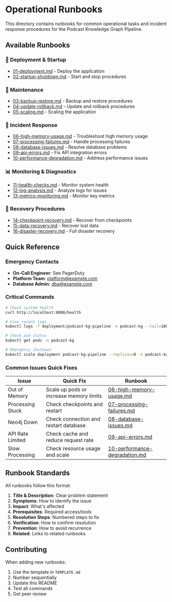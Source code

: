 # Operational Runbooks

This directory contains runbooks for common operational tasks and incident response procedures for the Podcast Knowledge Graph Pipeline.

## Available Runbooks

### 🚀 Deployment & Startup
- [01-deployment.md](01-deployment.md) - Deploy the application
- [02-startup-shutdown.md](02-startup-shutdown.md) - Start and stop procedures

### 🔧 Maintenance
- [03-backup-restore.md](03-backup-restore.md) - Backup and restore procedures
- [04-update-rollback.md](04-update-rollback.md) - Update and rollback procedures
- [05-scaling.md](05-scaling.md) - Scaling the application

### 🚨 Incident Response
- [06-high-memory-usage.md](06-high-memory-usage.md) - Troubleshoot high memory usage
- [07-processing-failures.md](07-processing-failures.md) - Handle processing failures
- [08-database-issues.md](08-database-issues.md) - Resolve database problems
- [09-api-errors.md](09-api-errors.md) - Fix API integration errors
- [10-performance-degradation.md](10-performance-degradation.md) - Address performance issues

### 📊 Monitoring & Diagnostics
- [11-health-checks.md](11-health-checks.md) - Monitor system health
- [12-log-analysis.md](12-log-analysis.md) - Analyze logs for issues
- [13-metrics-monitoring.md](13-metrics-monitoring.md) - Monitor key metrics

### 🔄 Recovery Procedures
- [14-checkpoint-recovery.md](14-checkpoint-recovery.md) - Recover from checkpoints
- [15-data-recovery.md](15-data-recovery.md) - Recover lost data
- [16-disaster-recovery.md](16-disaster-recovery.md) - Full disaster recovery

## Quick Reference

### Emergency Contacts
- **On-Call Engineer**: See PagerDuty
- **Platform Team**: platform@example.com
- **Database Admin**: dba@example.com

### Critical Commands

```bash
# Check system health
curl http://localhost:8000/health

# View recent logs
kubectl logs -f deployment/podcast-kg-pipeline -n podcast-kg --tail=100

# Check pod status
kubectl get pods -n podcast-kg

# Emergency shutdown
kubectl scale deployment podcast-kg-pipeline --replicas=0 -n podcast-kg
```

### Common Issues Quick Fixes

| Issue | Quick Fix | Runbook |
|-------|-----------|---------|
| Out of Memory | Scale up pods or increase memory limits | [06-high-memory-usage.md](06-high-memory-usage.md) |
| Processing Stuck | Check checkpoints and restart | [07-processing-failures.md](07-processing-failures.md) |
| Neo4j Down | Check connection and restart database | [08-database-issues.md](08-database-issues.md) |
| API Rate Limited | Check cache and reduce request rate | [09-api-errors.md](09-api-errors.md) |
| Slow Processing | Check resource usage and scale | [10-performance-degradation.md](10-performance-degradation.md) |

## Runbook Standards

All runbooks follow this format:

1. **Title & Description**: Clear problem statement
2. **Symptoms**: How to identify the issue
3. **Impact**: What's affected
4. **Prerequisites**: Required access/tools
5. **Resolution Steps**: Numbered steps to fix
6. **Verification**: How to confirm resolution
7. **Prevention**: How to avoid recurrence
8. **Related**: Links to related runbooks

## Contributing

When adding new runbooks:
1. Use the template in `TEMPLATE.md`
2. Number sequentially
3. Update this README
4. Test all commands
5. Get peer review